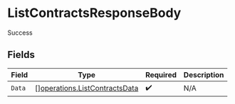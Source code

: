 # ListContractsResponseBody

Success


## Fields

| Field                                                                          | Type                                                                           | Required                                                                       | Description                                                                    |
| ------------------------------------------------------------------------------ | ------------------------------------------------------------------------------ | ------------------------------------------------------------------------------ | ------------------------------------------------------------------------------ |
| `Data`                                                                         | [][operations.ListContractsData](../../models/operations/listcontractsdata.md) | :heavy_check_mark:                                                             | N/A                                                                            |